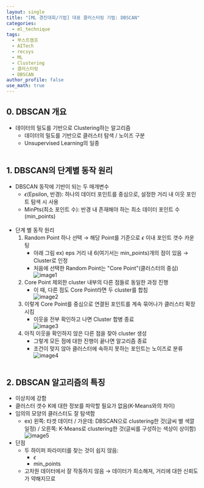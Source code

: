 ```yaml
---
layout: single
title: "[ML 경진대회/기법] 대표 클러스터링 기법: DBSCAN"
categories:
  - ml_technique
tags:
  - 부스트캠프
  - AITech
  - recsys
  - ML
  - Clustering
  - 클러스터링
  - DBSCAN
author_profile: false
use_math: true
---
```

## 0. DBSCAN 개요
- 데이터의 밀도를 기반으로 Clustering하는 알고리즘
	- 데이터의 밀도를 기반으로 클러스터 탐색 / 노이즈 구분
	- Unsupervised Learning의 일종<br><br>

## 1. DBSCAN의 단계별 동작 원리
- DBSCAN 동작에 기반이 되는 두 매개변수
	- $\epsilon$(Epsilon, 반경): 하나의 데이터 포인트를 중심으로, 설정한 거리 내 이웃 포인트 탐색 시 사용
	- MinPts(최소 포인트 수): 반경 내 존재해야 하는 최소 데이터 포인트 수(min_points)<br><br>
- 단계 별 동작 원리
	1. Random Point 하나 선택 → 해당 Point를 기준으로 $\epsilon$ 이내 포인트 갯수 카운팅
		- 아래 그림 ex) eps 거리 내 6(여기서는 min_points)개의 점이 있음 → Cluster로 인정
		- 처음에 선택한 Random Point는 "Core Point"(클러스터의 중심)     
		![image1](../../images/2024-10-01-aitech-week8-10_4_3/image1.png)
	2. Core Point 제외한 cluster 내부의 다른 점들로 동일한 과정 진행
		- 이 때, 다른 점도 Core Point라면 두 cluster를 합침     
		![image2](../../images/2024-10-01-aitech-week8-10_4_3/image2.png)
	3. 이렇게 Core Point를 중심으로 연결된 포인트를 계속 묶어나가 클러스터 확장시킴
		- 이웃을 전부 확인하고 나면 Cluster 합병 종료     
		![image3](../../images/2024-10-01-aitech-week8-10_4_3/image3.png)
	4. 아직 이웃을 확인하지 않은 다른 점을 찾아 cluster 생성
		- 그렇게 모든 점에 대한 진행이 끝나면 알고리즘 종료
		- 조건이 맞지 않아 클러스터에 속하지 못하는 포인트는 노이즈로 분류     
		![image4](../../images/2024-10-01-aitech-week8-10_4_3/image4.png)<br><br>

## 2. DBSCAN 알고리즘의 특징
- 이상치에 강함
- 클러스터 갯수 K에 대한 정보를 파악할 필요가 없음(K-Means와의 차이)
- 임의의 모양의 클러스터도 잘 탐색함
	- ex) 왼쪽: 타겟 데이터 / 가운데: DBSCAN으로 clustering한 것(글씨 별 색깔 일정) / 오른쪽: K-Means로 clustering한 것(글씨를 구성하는 색상이 상이함)     
		![image5](../../images/2024-10-01-aitech-week8-10_4_3/image5.png)
- 단점
	- 두 하이퍼 파라미터를 찾는 것이 쉽지 않음:
		- $\epsilon$
		- min_points
	- 고차원 데이터에서 잘 작동하지 않음 → 데이터가 희소해져, 거리에 대한 신뢰도가 약해지므로<br><br>
